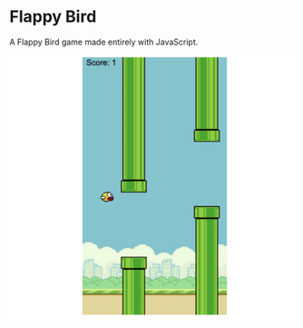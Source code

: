 # Flappy Bird

A Flappy Bird game made entirely with JavaScript.

![Flappy Bird game screenshot](screenshot.png)

